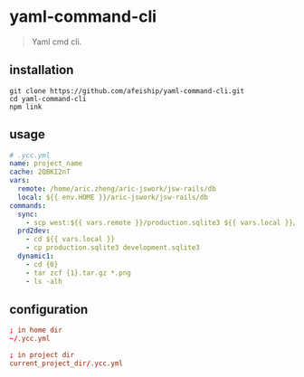 # yaml-command-cli
> Yaml cmd cli.

## installation
```shell
git clone https://github.com/afeiship/yaml-command-cli.git
cd yaml-command-cli
npm link
```

## usage
```yml
# .ycc.yml
name: project_name
cache: 2QBKI2nT
vars:
  remote: /home/aric.zheng/aric-jswork/jsw-rails/db
  local: ${{ env.HOME }}/aric-jswork/jsw-rails/db
commands:
  sync:
    - scp west:${{ vars.remote }}/production.sqlite3 ${{ vars.local }}/production.sqlite3
  prd2dev:
    - cd ${{ vars.local }}
    - cp production.sqlite3 development.sqlite3
  dynamic1:
    - cd {0}
    - tar zcf {1}.tar.gz *.png
    - ls -alh
```

## configuration
```conf
; in home dir
~/.ycc.yml

; in project dir
current_project_dir/.ycc.yml
```
